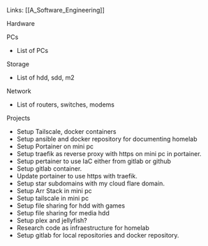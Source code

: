 Links:
[[A_Software_Engineering]]

Hardware

PCs
- List of PCs

Storage
- List of hdd, sdd, m2

Network
- List of routers, switches, modems

Projects
- Setup Tailscale, docker containers
- Setup ansible and docker repository for documenting homelab
- Setup Portainer on mini pc
- Setup traefik as reverse proxy with https on mini pc in portainer.
- Setup pertainer to use IaC either from gitlab or github
- Setup gitlab container.
- Update portainer to use https with traefik.
- Setup star subdomains with my cloud flare domain.
- Setup Arr Stack in mini pc
- Setup tailscale in mini pc
- Setup file sharing for hdd with games
- Setup file sharing for media hdd
- Setup plex and jellyfish? 
- Research code as infraestructure for homelab
- Setup gitlab for local repositories and docker repository.